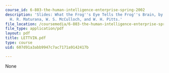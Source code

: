 ```yaml
---
course_id: 6-803-the-human-intelligence-enterprise-spring-2002
description: 'Slides: What the Frog''s Eye Tells the Frog''s Brain, by J. Y. Lettvin,
  H. R. Maturana, W. S. McCulloch, and W. H. Pitts.'
file_location: /coursemedia/6-803-the-human-intelligence-enterprise-spring-2002/607d91a3abb9947c7ac7171a9142417b_LETTVIN.pdf
file_type: application/pdf
layout: pdf
title: LETTVIN.pdf
type: course
uid: 607d91a3abb9947c7ac7171a9142417b

---
```

None